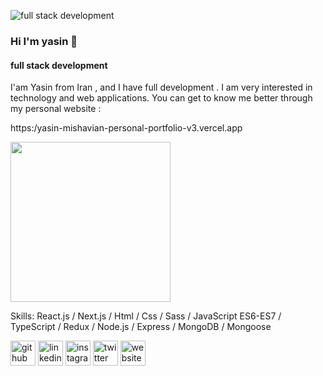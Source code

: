 ![full stack development](https://assets.owebest.com/files/Blogs/bg_img/4f3a2b1f5d56d05af5e7c16053d31bbd/blog-banner(22).jpg)

### Hi I'm yasin 👋
#### full stack development

I'am Yasin from Iran , and I have full development . I am very interested in technology and web applications. You can get to know me better through my personal website :

https:/yasin-mishavian-personal-portfolio-v3.vercel.app

<img src="https://thumbs.gfycat.com/BestMeagerHoki-size_restricted.gif" width="256" height="256" />

Skills: React.js / Next.js / Html / Css / Sass / JavaScript ES6-ES7 / TypeScript / Redux / Node.js / Express / MongoDB / Mongoose


[<img src='https://cdn.jsdelivr.net/npm/simple-icons@3.0.1/icons/github.svg' alt='github' height='40'>](https://github.com/yasin-mishavian)  [<img src='https://cdn.jsdelivr.net/npm/simple-icons@3.0.1/icons/linkedin.svg' alt='linkedin' height='40'>](https://www.linkedin.com/in//in/yasin-mishavian-384213225/)  [<img src='https://cdn.jsdelivr.net/npm/simple-icons@3.0.1/icons/instagram.svg' alt='instagram' height='40'>](https://www.instagram.com/yasinm.026/)  [<img src='https://cdn.jsdelivr.net/npm/simple-icons@3.0.1/icons/twitter.svg' alt='twitter' height='40'>](https://twitter.com//yasinmishavian)  [<img src='https://cdn.jsdelivr.net/npm/simple-icons@3.0.1/icons/icloud.svg' alt='website' height='40'>](https:/yasin-mishavian-personal-portfolio-v3.vercel.app)  

